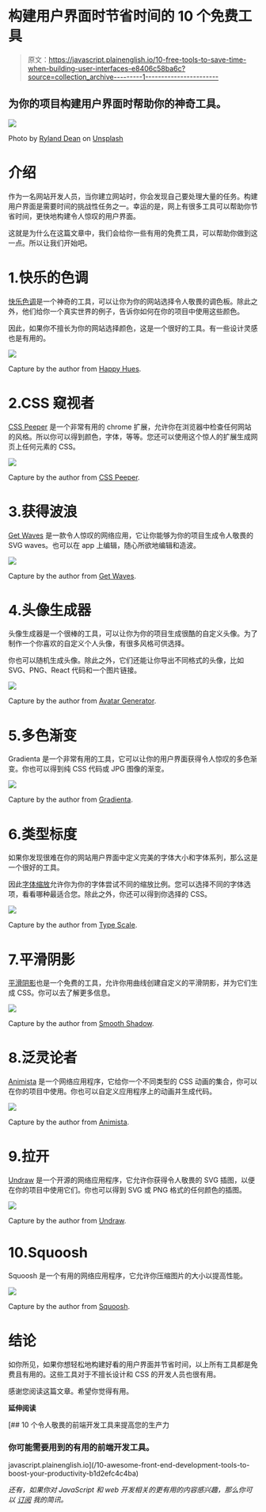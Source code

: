 # 构建用户界面时节省时间的 10 个免费工具

> 原文：<https://javascript.plainenglish.io/10-free-tools-to-save-time-when-building-user-interfaces-e8406c58ba6c?source=collection_archive---------1----------------------->

## 为你的项目构建用户界面时帮助你的神奇工具。

![](img/8854e4b163d936e1acca739a768572e9.png)

Photo by [Ryland Dean](https://unsplash.com/@ryland_dean?utm_source=medium&utm_medium=referral) on [Unsplash](https://unsplash.com?utm_source=medium&utm_medium=referral)

# 介绍

作为一名网站开发人员，当你建立网站时，你会发现自己要处理大量的任务。构建用户界面是需要时间的挑战性任务之一。幸运的是，网上有很多工具可以帮助你节省时间，更快地构建令人惊叹的用户界面。

这就是为什么在这篇文章中，我们会给你一些有用的免费工具，可以帮助你做到这一点。所以让我们开始吧。

# 1.快乐的色调

[快乐色调](https://www.happyhues.co/)是一个神奇的工具，可以让你为你的网站选择令人敬畏的调色板。除此之外，他们给你一个真实世界的例子，告诉你如何在你的项目中使用这些颜色。

因此，如果你不擅长为你的网站选择颜色，这是一个很好的工具。有一些设计灵感也是有用的。

![](img/a83e81cb816a49361cd9c142a68f75af.png)

Capture by the author from [Happy Hues](https://www.happyhues.co/).

# 2.CSS 窥视者

[CSS Peeper](https://csspeeper.com/) 是一个非常有用的 chrome 扩展，允许你在浏览器中检查任何网站的风格。所以你可以得到颜色，字体，等等。您还可以使用这个惊人的扩展生成网页上任何元素的 CSS。

![](img/1274f75d1c6ae982b11ea38768005fc6.png)

Capture by the author from [CSS Peeper](https://csspeeper.com/).

# 3.获得波浪

[Get Waves](https://getwaves.io/) 是一款令人惊叹的网络应用，它让你能够为你的项目生成令人敬畏的 SVG waves。也可以在 app 上编辑，随心所欲地编辑和造波。

![](img/7ba44f82e099b716ed1961baf76dde37.png)

Capture by the author from [Get Waves](https://getwaves.io/).

# 4.头像生成器

头像生成器是一个很棒的工具，可以让你为你的项目生成很酷的自定义头像。为了制作一个你喜欢的自定义个人头像，有很多风格可供选择。

你也可以随机生成头像。除此之外，它们还能让你导出不同格式的头像，比如 SVG、PNG、React 代码和一个图片链接。

![](img/2414c84547d0ba4fc7309c32ad8f1688.png)

Capture by the author from [Avatar Generator](https://getavataaars.com/).

# 5.多色渐变

Gradienta 是一个非常有用的工具，它可以让你的用户界面获得令人惊叹的多色渐变。你也可以得到纯 CSS 代码或 JPG 图像的渐变。

![](img/659f4a3ed152c778a41f43adea87487f.png)

Capture by the author from [Gradienta](https://gradienta.io/).

# 6.类型标度

如果你发现很难在你的网站用户界面中定义完美的字体大小和字体系列，那么这是一个很好的工具。

因此[字体缩放](https://type-scale.com/)允许你为你的字体尝试不同的缩放比例。您可以选择不同的字体选项，看看哪种最适合您。除此之外，你还可以得到你选择的 CSS。

![](img/92ef0413a55727e42088ac6392b3ea4e.png)

Capture by the author from [Type Scale](https://type-scale.com/).

# 7.平滑阴影

[平滑阴影](https://shadows.brumm.af/)也是一个免费的工具，允许你用曲线创建自定义的平滑阴影，并为它们生成 CSS。你可以去了解更多信息。

![](img/701ab88aba9ae859c1a849aff7dbdee1.png)

Capture by the author from [Smooth Shadow](https://shadows.brumm.af/).

# 8.泛灵论者

[Animista](https://animista.net/) 是一个网络应用程序，它给你一个不同类型的 CSS 动画的集合，你可以在你的项目中使用。你也可以自定义应用程序上的动画并生成代码。

![](img/d1dd5c9459c0675f1d6841a70a2d38f3.png)

Capture by the author from [Animista](https://animista.net/).

# 9.拉开

[Undraw](https://undraw.co/) 是一个开源的网络应用程序，它允许你获得令人敬畏的 SVG 插图，以便在你的项目中使用它们。你也可以得到 SVG 或 PNG 格式的任何颜色的插图。

![](img/81624f8232024aaf4b8fa0d813a2f3dc.png)

Capture by the author from [Undraw](https://undraw.co/).

# 10.Squoosh

Squoosh 是一个有用的网络应用程序，它允许你压缩图片的大小以提高性能。

![](img/fca944395fc90d3220a13709721df013.png)

Capture by the author from [Squoosh](https://squoosh.app/).

# 结论

如你所见，如果你想轻松地构建好看的用户界面并节省时间，以上所有工具都是免费且有用的。这些工具对于不擅长设计和 CSS 的开发人员也很有用。

感谢您阅读这篇文章。希望你觉得有用。

**延伸阅读**

[](/10-awesome-front-end-development-tools-to-boost-your-productivity-b1d2efc4c4ba) [## 10 个令人敬畏的前端开发工具来提高您的生产力

### 你可能需要用到的有用的前端开发工具。

javascript.plainenglish.io](/10-awesome-front-end-development-tools-to-boost-your-productivity-b1d2efc4c4ba) 

*还有，如果你对 JavaScript 和 web 开发相关的更有用的内容感兴趣，那么你可以* [*订阅*](https://mehdiouss.ck.page/) *我的简讯。*